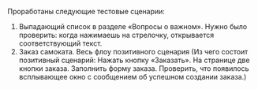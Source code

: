 Проработаны следующие тестовые сценарии:
1. Выпадающий список в разделе «Вопросы о важном». Нужно было проверить: когда нажимаешь на стрелочку, открывается соответствующий текст.
2. Заказ самоката. Весь флоу позитивного сценария (Из чего состоит позитивный сценарий: Нажать кнопку «Заказать». На странице две кнопки заказа. Заполнить форму заказа. Проверить, что появилось всплывающее окно с сообщением об успешном создании заказа.)
